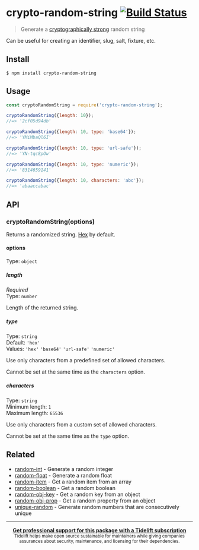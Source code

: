 # crypto-random-string [![Build Status](https://travis-ci.org/sindresorhus/crypto-random-string.svg?branch=master)](https://travis-ci.org/sindresorhus/crypto-random-string)

> Generate a [cryptographically strong](https://en.wikipedia.org/wiki/Strong_cryptography) random string

Can be useful for creating an identifier, slug, salt, fixture, etc.


## Install

```
$ npm install crypto-random-string
```


## Usage

```js
const cryptoRandomString = require('crypto-random-string');

cryptoRandomString({length: 10});
//=> '2cf05d94db'

cryptoRandomString({length: 10, type: 'base64'});
//=> 'YMiMbaQl6I'

cryptoRandomString({length: 10, type: 'url-safe'});
//=> 'YN-tqc8pOw'

cryptoRandomString({length: 10, type: 'numeric'});
//=> '8314659141'

cryptoRandomString({length: 10, characters: 'abc'});
//=> 'abaaccabac'
```


## API

### cryptoRandomString(options)

Returns a randomized string. [Hex](https://en.wikipedia.org/wiki/Hexadecimal) by default.

#### options

Type: `object`

##### length

*Required*<br>
Type: `number`

Length of the returned string.

##### type

Type: `string`<br>
Default: `'hex'`<br>
Values: `'hex'` `'base64'` `'url-safe'` `'numeric'`

Use only characters from a predefined set of allowed characters.

Cannot be set at the same time as the `characters` option.

##### characters

Type: `string`<br>
Minimum length: `1`<br>
Maximum length: `65536`

Use only characters from a custom set of allowed characters.

Cannot be set at the same time as the `type` option.


## Related

- [random-int](https://github.com/sindresorhus/random-int) - Generate a random integer
- [random-float](https://github.com/sindresorhus/random-float) - Generate a random float
- [random-item](https://github.com/sindresorhus/random-item) - Get a random item from an array
- [random-boolean](https://github.com/arthurvr/random-boolean) - Get a random boolean
- [random-obj-key](https://github.com/sindresorhus/random-obj-key) - Get a random key from an object
- [random-obj-prop](https://github.com/sindresorhus/random-obj-prop) - Get a random property from an object
- [unique-random](https://github.com/sindresorhus/unique-random) - Generate random numbers that are consecutively unique


---

<div align="center">
	<b>
		<a href="https://tidelift.com/subscription/pkg/npm-crypto-random-string?utm_source=npm-crypto-random-string&utm_medium=referral&utm_campaign=readme">Get professional support for this package with a Tidelift subscription</a>
	</b>
	<br>
	<sub>
		Tidelift helps make open source sustainable for maintainers while giving companies<br>assurances about security, maintenance, and licensing for their dependencies.
	</sub>
</div>
